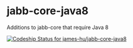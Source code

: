 # jabb-core-java8
Additions to jabb-core that require Java 8


[ ![Codeship Status for james-hu/jabb-core-java8](https://codeship.com/projects/68ae8720-9682-0132-8354-7a1406c9da98/status?branch=master)](https://codeship.com/projects/63046)